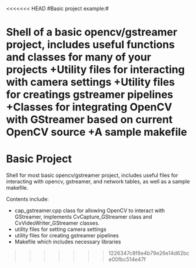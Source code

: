 <<<<<<< HEAD
#Basic project example:#

Shell of a basic opencv/gstreamer project, includes useful functions and classes
for many of your projects
+Utility files for interacting with camera settings
+Utility files for creatings gstreamer pipelines
+Classes for integrating OpenCV with GStreamer based on current OpenCV source 
+A sample makefile
=======
# Basic Project #

Shell for most basic opencv/gstreamer project, includes useful files for 
interacting with opencv, gstreamer, and network tables, as well as a sample 
makefile.

Contents include:
+ cap_gstreamer.cpp class for allowing OpenCV to interact with GStreamer, 
implements CvCapture_GStreamer class and CvVideoWriter_GStreamer classes.
+ utility files for setting camera settings
+ utility files for creating gstreamer pipelines
+ Makefile which includes necessary libraries
>>>>>>> 1226347c8f8e4b79e26e14d62bce00fbc514e47f
